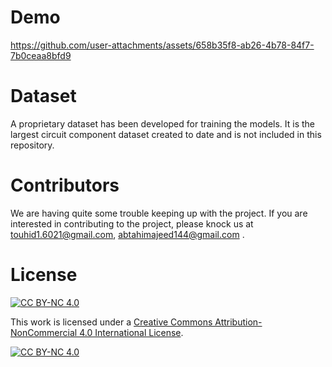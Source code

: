# Demo 
https://github.com/user-attachments/assets/658b35f8-ab26-4b78-84f7-7b0ceaa8bfd9


# Dataset
A proprietary dataset has been developed for training the models. It is the largest circuit component dataset created to date and is not included in this repository.

# Contributors
We are having quite some trouble keeping up with the project. If you are interested in contributing to the project, please knock us at touhid1.6021@gmail.com, abtahimajeed144@gmail.com .

# License
[![CC BY-NC 4.0][cc-by-nc-shield]][cc-by-nc]

This work is licensed under a [Creative Commons Attribution-NonCommercial 4.0 International License][cc-by-nc].

[![CC BY-NC 4.0][cc-by-nc-image]][cc-by-nc]

[cc-by-nc]: https://creativecommons.org/licenses/by-nc/4.0/
[cc-by-nc-image]: https://licensebuttons.net/l/by-nc/4.0/88x31.png
[cc-by-nc-shield]: https://img.shields.io/badge/License-CC%20BY--NC%204.0-lightgrey.svg
